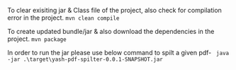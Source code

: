 To clear exisiting jar & Class file of the project, also check for compilation error in the project.
```mvn clean compile```

To create updated bundle/jar & also download the dependencies in the project.
```mvn package```

In order to run the jar please use below command to spilt a given pdf-
``` java -jar .\target\yash-pdf-spilter-0.0.1-SNAPSHOT.jar```